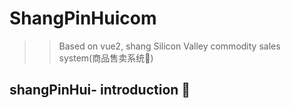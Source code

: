# ShangPinHuicom
>>Based on vue2, shang Silicon Valley commodity sales system(商品售卖系统🍎)

## shangPinHui- introduction 🥇

